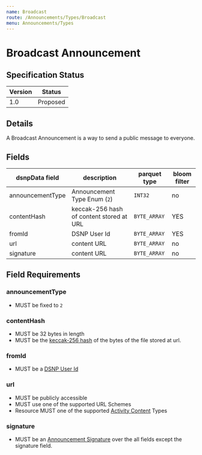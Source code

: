 ```yaml
---
name: Broadcast
route: /Announcements/Types/Broadcast
menu: Announcements/Types
---
```


# Broadcast Announcement

## Specification Status

| Version | Status   |
| ------  | -------- |
| 1.0     | Proposed |

## Details

A Broadcast Announcement is a way to send a public message to everyone.

## Fields

| dsnpData field | description | parquet type | bloom filter |
| ------------- | ------------ | ------------ | ------------ |
| announcementType | Announcement Type Enum (`2`) | `INT32` | no |
| contentHash | keccak-256 hash of content stored at URL | `BYTE_ARRAY` | YES
| fromId | DSNP User Id | `BYTE_ARRAY` | YES
| url | content URL | `BYTE_ARRAY` | no
| signature | content URL | `BYTE_ARRAY` | no

## Field Requirements

### announcementType

- MUST be fixed to `2`

### contentHash

- MUST be 32 bytes in length
- MUST be the [keccak-256 hash](https://keccak.team/files/Keccak-submission-3.pdf) of the bytes of the file stored at url.

### fromId

- MUST be a [DSNP User Id]()

### url

- MUST be publicly accessible
- MUST use one of the supported URL Schemes
- Resource MUST one of the supported [Activity Content](/ActivityContent/Overview) Types

### signature

- MUST be an [Announcement Signature](/Announcements/Signatures) over the all fields except the signature field.
